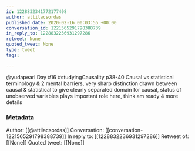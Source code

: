 ```yaml
---
id: 1228832341772177408
author: attilacsordas
published_date: 2020-02-16 00:03:55 +00:00
conversation_id: 1221565291798388739
in_reply_to: 1228832236931297286
retweet: None
quoted_tweet: None
type: tweet
tags:

---
```


@yudapearl Day #16 #studyingCausality p38-40 Causal vs statistical terminology &amp; 2 mental barriers, very sharp distinction drawn between causal &amp; statistical to give clearly separated domain for causal, status of unobserved variables plays important role here, think am ready 4 more details

### Metadata

Author: [[@attilacsordas]]
Conversation: [[conversation-1221565291798388739]]
In reply to: [[1228832236931297286]]
Retweet of: [[None]]
Quoted tweet: [[None]]
